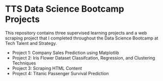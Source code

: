 # TTS Data Science Bootcamp Projects

This repository contains three supervised learning projects and a web scraping project that I completed throughout the Data Science Bootcamp at Tech Talent and Strategy. 

- Project 1: Company Sales Prediction using Matplotlib
- Project 2: Iris Flower Dataset Classifcation, Regression, and Clustering Techniques
- Project 3: Scraping HTML Content
- Project 4: Titanic Passenger Survival Prediction 
